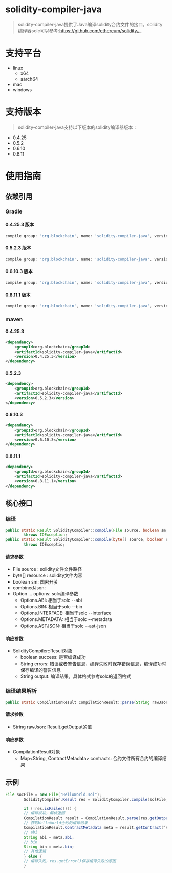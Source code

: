# solidity-compiler-java

>solidity-compiler-java提供了Java编译solidity合约文件的接口，solidity编译器solc可以参考:https://github.com/ethereum/solidity。

# 支持平台

* linux
  * x64
  * aarch64
* mac
* windows

# 支持版本
>solidity-compiler-java支持以下版本的solidity编译器版本：

* 0.4.25
* 0.5.2
* 0.6.10
* 0.8.11

# 使用指南

## 依赖引用

### Gradle

#### 0.4.25.3 版本

```gradle
compile group: 'org.blockchain', name: 'solidity-compiler-java', version: '0.4.25.3'
```

#### 0.5.2.3 版本
```gradle
compile group: 'org.blockchain', name: 'solidity-compiler-java', version: '0.5.2.3'
```

#### 0.6.10.3 版本
```gradle
compile group: 'org.blockchain', name: 'solidity-compiler-java', version: '0.6.10.3'
```

#### 0.8.11.1 版本
```gradle
compile group: 'org.blockchain', name: 'solidity-compiler-java', version: '0.8.11.1'
```

### maven

#### 0.4.25.3

```xml
<dependency>
    <groupId>org.blockchain</groupId>
    <artifactId>solidity-compiler-java</artifactId>
    <version>0.4.25.3</version>
</dependency>
```

#### 0.5.2.3

```xml
<dependency>
    <groupId>org.blockchain</groupId>
    <artifactId>solidity-compiler-java</artifactId>
    <version>0.5.2.3</version>
</dependency>
```

#### 0.6.10.3

```xml
<dependency>
    <groupId>org.blockchain</groupId>
    <artifactId>solidity-compiler-java</artifactId>
    <version>0.6.10.3</version>
</dependency>
```

#### 0.8.11.1

```xml
<dependency>
    <groupId>org.blockchain</groupId>
    <artifactId>solidity-compiler-java</artifactId>
    <version>0.8.11.1</version>
</dependency>
```

## 核心接口

### 编译

```java
public static Result SolidityCompiler::compile(File source, boolean sm, boolean combinedJson, Option... options)
        throws IOException;
public static Result SolidityCompiler::compile(byte[] source, boolean sm, boolean combinedJson, Option... options)
        throws IOExceptio;
```

#### 请求参数

* File source : solidity文件文件路径
* byte[] resource : solidity文件内容
* boolean sm: 国密开关
* combinedJson:
* Option ... options: solc编译参数
  * Options.ABI: 相当于solc --abi
  * Options.BIN: 相当于solc --bin
  * Options.INTERFACE: 相当于solc --interface
  * Options.METADATA: 相当于solc --metadata
  * Options.ASTJSON: 相当于solc --ast-json

#### 响应参数

* SolidityCompiler::Result对象
  * boolean success: 是否编译成功
  * String errors: 错误或者警告信息，编译失败时保存错误信息，编译成功时保存编译的警告信息
  * String output: 编译结果，具体格式参考solc的返回格式

### 编译结果解析

```java
public static CompilationResult CompilationResult::parse(String rawJson) throws IOException 
```

#### 请求参数

* String rawJson: Result.getOutput的值

#### 响应参数

* CompilationResult对象
  * Map<String, ContractMetadata> contracts: 合约文件所有合约的编译结果

## 示例

```java
File socFile = new File("HelloWorld.sol");
        SolidityCompiler.Result res = SolidityCompiler.compile(solFile, false, true, ABI, BIN, INTERFACE, METADATA);

        if (!res.isFailed())) {
        // 编译成功，解析返回
        CompilationResult result = CompilationResult.parse(res.getOutput());
        // 获取HelloWorld合约的编译结果
        CompilationResult.ContractMetadata meta = result.getContract(“HelloWorld”);
        // abi
        String abi = meta.abi;
        // bin
        String bin = meta.bin;
        // 其他逻辑
        } else {
        // 编译失败，res.getError()保存编译失败的原因
        }
```